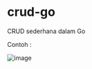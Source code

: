 # crud-go
CRUD sederhana dalam Go

Contoh :

![image](https://github.com/user-attachments/assets/5946381e-ff63-4e5e-947a-846a1b28dc7a)
